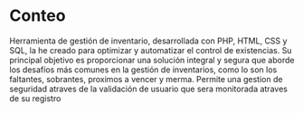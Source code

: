 # Conteo
Herramienta de gestión de inventario, desarrollada con PHP, HTML, CSS y SQL, la he creado para optimizar y automatizar el control de existencias. Su principal objetivo es proporcionar una solución integral y segura que aborde los desafíos más comunes en la gestión de inventarios, como lo son los faltantes, sobrantes, proximos a vencer y merma.
Permite una  gestion de  seguridad atraves de la validación de usuario que sera monitorada atraves de su registro
